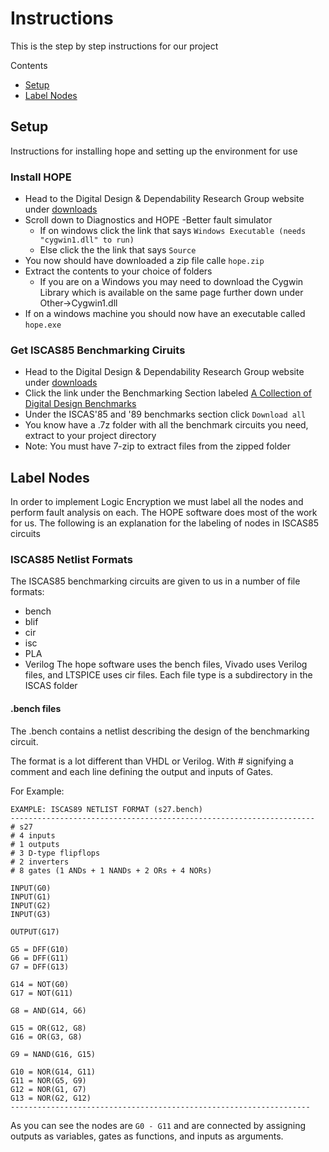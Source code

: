 # Instructions
This is the step by step instructions for our project

Contents
* [Setup](#setup)
* [Label Nodes](#label_nodes)

## Setup 
Instructions for installing hope and setting up the environment for use

### Install HOPE
* Head to the Digital Design & Dependability Research Group website under [downloads](https://ddd.fit.cvut.cz/www/index.php?page=download)
* Scroll down to Diagnostics and HOPE -Better fault simulator
  * If on windows click the link that says  `Windows Executable (needs "cygwin1.dll" to run)`
  * Else click the the link that says `Source`
* You now should have downloaded a zip file calle `hope.zip`
* Extract the contents to your choice of folders
  * If you are on a Windows you may need to download the Cygwin Library which is available on the same page further down under Other->Cygwin1.dll
* If on a windows machine you should now have an executable called `hope.exe`

### Get ISCAS85 Benchmarking Ciruits
* Head to the Digital Design & Dependability Research Group website under [downloads](https://ddd.fit.cvut.cz/www/index.php?page=download)
* Click the link under the Benchmarking Section labeled [A Collection of Digital Design Benchmarks](https://ddd.fit.cvut.cz/www/prj/Benchmarks/)
* Under the ISCAS'85 and '89 benchmarks section click `Download all`
* You know have a .7z folder with all the benchmark circuits you need, extract to your project directory
 * Note: You must have 7-zip to extract files from the zipped folder

## Label Nodes
In order to implement Logic Encryption we must label all the nodes and perform fault analysis on each. The HOPE software does most of the work for us. The following is an explanation for the labeling of nodes in ISCAS85 circuits

### ISCAS85 Netlist Formats
The ISCAS85 benchmarking circuits are given to us in a number of file formats:
* bench
* blif
* cir
* isc
* PLA
* Verilog
The hope software uses the bench files, Vivado uses Verilog files, and LTSPICE uses cir files. Each file type is a subdirectory in the ISCAS folder

#### .bench files
The .bench contains a netlist describing the design of the benchmarking circuit. 

The format is a lot different than VHDL or Verilog. With # signifying a comment and each line defining the output and inputs of Gates. 

For Example:
```
EXAMPLE: ISCAS89 NETLIST FORMAT (s27.bench)
--------------------------------------------------------------------
# s27
# 4 inputs
# 1 outputs
# 3 D-type flipflops
# 2 inverters
# 8 gates (1 ANDs + 1 NANDs + 2 ORs + 4 NORs)

INPUT(G0)
INPUT(G1)
INPUT(G2)
INPUT(G3)

OUTPUT(G17)

G5 = DFF(G10)
G6 = DFF(G11)
G7 = DFF(G13)

G14 = NOT(G0)
G17 = NOT(G11)

G8 = AND(G14, G6)

G15 = OR(G12, G8)
G16 = OR(G3, G8)

G9 = NAND(G16, G15)

G10 = NOR(G14, G11)
G11 = NOR(G5, G9)
G12 = NOR(G1, G7)
G13 = NOR(G2, G12)
-------------------------------------------------------------------
```
As you can see the nodes are `G0 - G11` and are connected by assigning outputs as variables, gates as functions, and inputs as arguments.

